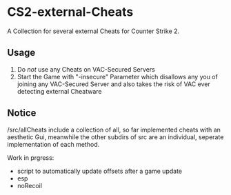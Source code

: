 # CS2-external-Cheats

A Collection for several external Cheats for Counter Strike 2. 

## Usage
1. Do *not* use any Cheats on VAC-Secured Servers
2. Start the Game with "-insecure" Parameter which disallows any you of joining any VAC-Secured Server and also takes the risk of VAC ever detecting external Cheatware

## Notice
/src/allCheats include a collection of all, so far implemented cheats with an aesthetic Gui, meanwhile the other subdirs of src are an individual, seperate implementation of each method.

Work in prgress:
- script to automatically update offsets after a game update
- esp
- noRecoil
